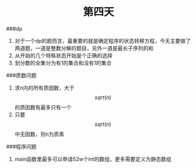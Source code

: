 <center><h1>第四天</h1></center>

###dp
1. 对于一个dp的题而言，最重要的就是确定程序的状态转移方程，今天主要做了两道题，一道是整数分解的题目，另外一道是最长子序列的和
2. 从开始的几个特殊状态开始是个正确的选择
3. 划分数的全集分为有1的集合和没有1的集合

###质数问题
1. 求n内的所有质因数，大于$$sqrt(n)$$的质因数有最多只有一个
2. 只要$$sqrt(n)$$中无因数，则n为质素
    

###程序问题
1. main函数里最多可以申请52w个int的数组，更多需要定义为静态数组